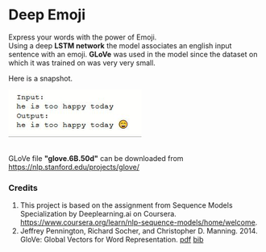 # Deep Emoji
Express your words with the power of Emoji. <br>
Using a deep **LSTM network** the model associates an english input sentence with an emoji. **GLoVe**  was 
used in the model since the dataset on which it was trained on was very very small. 

Here is a snapshot.<br>

![alt text](images/4.JPG)


<br>GLoVe file **"glove.6B.50d"** can be downloaded from https://nlp.stanford.edu/projects/glove/
### Credits
1. This project is based on the assignment from Sequence Models Specialization by Deeplearning.ai on Coursera.
https://www.coursera.org/learn/nlp-sequence-models/home/welcome.
2. Jeffrey Pennington, Richard Socher, and Christopher D. Manning. 2014. GloVe: Global Vectors for Word Representation. [pdf](https://nlp.stanford.edu/pubs/glove.pdf) [bib](https://nlp.stanford.edu/pubs/glove.bib)


